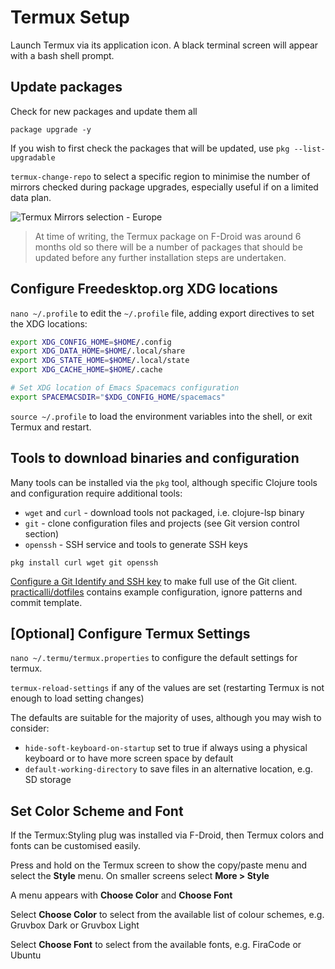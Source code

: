 # Termux Setup

Launch Termux via its application icon.  A black terminal screen will appear with a bash shell prompt.


## Update packages

Check for new packages and update them all

```
package upgrade -y
```

If you wish to first check the packages that will be updated, use `pkg --list-upgradable`

`termux-change-repo` to select a specific region to minimise the number of mirrors checked during package upgrades, especially useful if on a limited data plan.

![Termux Mirrors selection - Europe](https://raw.githubusercontent.com/practicalli/graphic-design/live/termux/termux-mirrors-select-europe.png)

> At time of writing, the Termux package on F-Droid was around 6 months old so there will be a number of packages that should be updated before any further installation steps are undertaken.


## Configure Freedesktop.org XDG locations

`nano ~/.profile` to edit the `~/.profile` file, adding export directives to set the XDG locations:

```bash
export XDG_CONFIG_HOME=$HOME/.config
export XDG_DATA_HOME=$HOME/.local/share
export XDG_STATE_HOME=$HOME/.local/state
export XDG_CACHE_HOME=$HOME/.cache

# Set XDG location of Emacs Spacemacs configuration
export SPACEMACSDIR="$XDG_CONFIG_HOME/spacemacs"
```

`source ~/.profile` to load the environment variables into the shell, or exit Termux and restart.


## Tools to download binaries and configuration

Many tools can be installed via the `pkg` tool, although specific Clojure tools and configuration require additional tools:

* `wget` and `curl` - download tools not packaged, i.e. clojure-lsp binary
* `git` - clone configuration files and projects (see Git version control section)
* `openssh` - SSH service and tools to generate SSH keys

```
pkg install curl wget git openssh
```

[Configure a Git Identify and SSH key](git-version-control.md) to make full use of the Git client.  [practicalli/dotfiles](https://github.com/practicalli/dotfiles) contains example configuration, ignore patterns and commit template.

## [Optional] Configure Termux Settings

`nano ~/.termu/termux.properties` to configure the default settings for termux.

`termux-reload-settings` if any of the values are set (restarting Termux is not enough to load setting changes)

The defaults are suitable for the majority of uses, although you may wish to consider:

* `hide-soft-keyboard-on-startup` set to true if always using a physical keyboard or to have more screen space by default
* `default-working-directory` to save files in an alternative location, e.g. SD storage



## Set Color Scheme and Font

If the Termux:Styling plug was installed via F-Droid, then Termux colors and fonts can be customised easily.

Press and hold on the Termux screen to show the copy/paste menu and select the **Style** menu.  On smaller screens select **More > Style**

A menu appears with **Choose Color** and **Choose Font**

Select **Choose Color** to select from the available list of colour schemes, e.g. Gruvbox Dark or Gruvbox Light

Select **Choose Font** to select from the available fonts, e.g. FiraCode or Ubuntu
